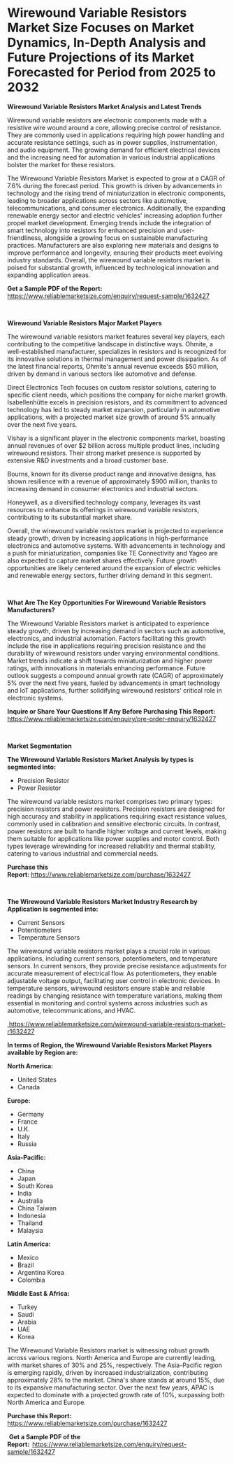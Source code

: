 <p><h1>Wirewound Variable Resistors Market Size Focuses on Market Dynamics, In-Depth Analysis and Future Projections of its Market Forecasted for Period from 2025 to 2032</h1></p><p><strong>Wirewound Variable Resistors Market Analysis and Latest Trends</strong></p>
<p><p>Wirewound variable resistors are electronic components made with a resistive wire wound around a core, allowing precise control of resistance. They are commonly used in applications requiring high power handling and accurate resistance settings, such as in power supplies, instrumentation, and audio equipment. The growing demand for efficient electrical devices and the increasing need for automation in various industrial applications bolster the market for these resistors.</p><p>The Wirewound Variable Resistors Market is expected to grow at a CAGR of 7.6% during the forecast period. This growth is driven by advancements in technology and the rising trend of miniaturization in electronic components, leading to broader applications across sectors like automotive, telecommunications, and consumer electronics. Additionally, the expanding renewable energy sector and electric vehicles' increasing adoption further propel market development. Emerging trends include the integration of smart technology into resistors for enhanced precision and user-friendliness, alongside a growing focus on sustainable manufacturing practices. Manufacturers are also exploring new materials and designs to improve performance and longevity, ensuring their products meet evolving industry standards. Overall, the wirewound variable resistors market is poised for substantial growth, influenced by technological innovation and expanding application areas.</p></p>
<p><strong>Get a Sample PDF of the Report:&nbsp;</strong> <a href="https://www.reliablemarketsize.com/enquiry/request-sample/1632427?utm_campaign=2480&utm_medium=2&utm_source=Github&utm_content=ia&utm_term=15042025&utm_id=wirewound-variable-resistors">https://www.reliablemarketsize.com/enquiry/request-sample/1632427</a></p>
<p>&nbsp;</p>
<p><strong>Wirewound Variable Resistors Major Market Players</strong></p>
<p><p>The wirewound variable resistors market features several key players, each contributing to the competitive landscape in distinctive ways. Ohmite, a well-established manufacturer, specializes in resistors and is recognized for its innovative solutions in thermal management and power dissipation. As of the latest financial reports, Ohmite's annual revenue exceeds $50 million, driven by demand in various sectors like automotive and defense.</p><p>Direct Electronics Tech focuses on custom resistor solutions, catering to specific client needs, which positions the company for niche market growth. Isabellenhütte excels in precision resistors, and its commitment to advanced technology has led to steady market expansion, particularly in automotive applications, with a projected market size growth of around 5% annually over the next five years.</p><p>Vishay is a significant player in the electronic components market, boasting annual revenues of over $2 billion across multiple product lines, including wirewound resistors. Their strong market presence is supported by extensive R&D investments and a broad customer base.</p><p>Bourns, known for its diverse product range and innovative designs, has shown resilience with a revenue of approximately $900 million, thanks to increasing demand in consumer electronics and industrial sectors.</p><p>Honeywell, as a diversified technology company, leverages its vast resources to enhance its offerings in wirewound variable resistors, contributing to its substantial market share.</p><p>Overall, the wirewound variable resistors market is projected to experience steady growth, driven by increasing applications in high-performance electronics and automotive systems. With advancements in technology and a push for miniaturization, companies like TE Connectivity and Yageo are also expected to capture market shares effectively. Future growth opportunities are likely centered around the expansion of electric vehicles and renewable energy sectors, further driving demand in this segment.</p></p>
<p>&nbsp;</p>
<p><strong>What Are The Key Opportunities For Wirewound Variable Resistors Manufacturers?</strong></p>
<p><p>The Wirewound Variable Resistors market is anticipated to experience steady growth, driven by increasing demand in sectors such as automotive, electronics, and industrial automation. Factors facilitating this growth include the rise in applications requiring precision resistance and the durability of wirewound resistors under varying environmental conditions. Market trends indicate a shift towards miniaturization and higher power ratings, with innovations in materials enhancing performance. Future outlook suggests a compound annual growth rate (CAGR) of approximately 5% over the next five years, fueled by advancements in smart technology and IoT applications, further solidifying wirewound resistors' critical role in electronic systems.</p></p>
<p><strong>Inquire or Share Your Questions If Any Before Purchasing This Report:</strong> <a href="https://www.reliablemarketsize.com/enquiry/pre-order-enquiry/1632427?utm_campaign=2480&utm_medium=2&utm_source=Github&utm_content=ia&utm_term=15042025&utm_id=wirewound-variable-resistors">https://www.reliablemarketsize.com/enquiry/pre-order-enquiry/1632427</a></p>
<p>&nbsp;</p>
<p><strong>Market Segmentation</strong></p>
<p><strong>The Wirewound Variable Resistors Market Analysis by types is segmented into:</strong></p>
<p><ul><li>Precision Resistor</li><li>Power Resistor</li></ul></p>
<p><p>The wirewound variable resistors market comprises two primary types: precision resistors and power resistors. Precision resistors are designed for high accuracy and stability in applications requiring exact resistance values, commonly used in calibration and sensitive electronic circuits. In contrast, power resistors are built to handle higher voltage and current levels, making them suitable for applications like power supplies and motor control. Both types leverage wirewinding for increased reliability and thermal stability, catering to various industrial and commercial needs.</p></p>
<p><strong>Purchase this Report:&nbsp;</strong><a href="https://www.reliablemarketsize.com/purchase/1632427?utm_campaign=2480&utm_medium=2&utm_source=Github&utm_content=ia&utm_term=15042025&utm_id=wirewound-variable-resistors">https://www.reliablemarketsize.com/purchase/1632427</a></p>
<p>&nbsp;</p>
<p><strong>The Wirewound Variable Resistors Market Industry Research by Application is segmented into:</strong></p>
<p><ul><li>Current Sensors</li><li>Potentiometers</li><li>Temperature Sensors</li></ul></p>
<p><p>The wirewound variable resistors market plays a crucial role in various applications, including current sensors, potentiometers, and temperature sensors. In current sensors, they provide precise resistance adjustments for accurate measurement of electrical flow. As potentiometers, they enable adjustable voltage output, facilitating user control in electronic devices. In temperature sensors, wirewound resistors ensure stable and reliable readings by changing resistance with temperature variations, making them essential in monitoring and control systems across industries such as automotive, telecommunications, and HVAC.</p></p>
<p><a href="https://www.reliablemarketsize.com/wirewound-variable-resistors-market-r1632427?utm_campaign=2480&utm_medium=2&utm_source=Github&utm_content=ia&utm_term=15042025&utm_id=wirewound-variable-resistors">&nbsp;https://www.reliablemarketsize.com/wirewound-variable-resistors-market-r1632427</a></p>
<p><strong>In terms of Region, the Wirewound Variable Resistors Market Players available by Region are:</strong></p>
<p>
    <p> <strong> North America: </strong>
        <ul>
            <li>United States</li>
            <li>Canada</li>
        </ul>
        </p> 
    <p> <strong> Europe: </strong>
        <ul>
            <li>Germany</li>
            <li>France</li>
            <li>U.K.</li>
            <li>Italy</li>
            <li>Russia</li>
        </ul>
        </p> 
    <p> <strong> Asia-Pacific: </strong>
        <ul>
            <li>China</li>
            <li>Japan</li>
            <li>South Korea</li>
            <li>India</li>
            <li>Australia</li>
            <li>China Taiwan</li>
            <li>Indonesia</li>
            <li>Thailand</li>
            <li>Malaysia</li>
        </ul>
        </p> 
    <p> <strong> Latin America: </strong>
        <ul>
            <li>Mexico</li>
            <li>Brazil</li>
            <li>Argentina Korea</li>
            <li>Colombia</li>
        </ul>
        </p> 
    <p> <strong> Middle East & Africa: </strong>
        <ul>
            <li>Turkey</li>
            <li>Saudi</li>
            <li>Arabia</li>
            <li>UAE</li>
            <li>Korea</li>
        </ul>
    </p>
    </p>
<p><p>The Wirewound Variable Resistors market is witnessing robust growth across various regions. North America and Europe are currently leading, with market shares of 30% and 25%, respectively. The Asia-Pacific region is emerging rapidly, driven by increased industrialization, contributing approximately 28% to the market. China's share stands at around 15%, due to its expansive manufacturing sector. Over the next few years, APAC is expected to dominate with a projected growth rate of 10%, surpassing both North America and Europe.</p></p>
<p><strong>Purchase this Report: </strong><a href="https://www.reliablemarketsize.com/purchase/1632427?utm_campaign=2480&utm_medium=2&utm_source=Github&utm_content=ia&utm_term=15042025&utm_id=wirewound-variable-resistors">https://www.reliablemarketsize.com/purchase/1632427</a></p>
<p>&nbsp;<strong>Get a Sample PDF of the Report:&nbsp;&nbsp;</strong><a href="https://www.reliablemarketsize.com/enquiry/request-sample/1632427?utm_campaign=2480&utm_medium=2&utm_source=Github&utm_content=ia&utm_term=15042025&utm_id=wirewound-variable-resistors">https://www.reliablemarketsize.com/enquiry/request-sample/1632427</a></p>
<p><strong></strong></p>
<p><p></p><p></p><p></p></p>